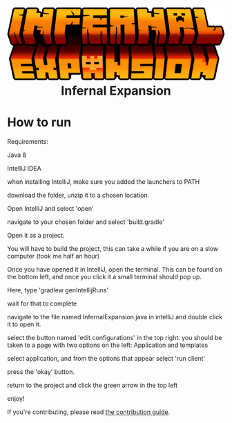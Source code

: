 <h1 align="center">
	<img src="./src/main/resources/Infernal_Expansion_Logo.png">
	Infernal Expansion
</h1>

# How to run

Requirements:

Java 8

IntelliJ IDEA


when installing IntelliJ, make sure you added the launchers to PATH

download the folder, unzip it to a chosen location.

Open IntelliJ and select 'open'

navigate to your chosen folder and select 'build.gradle'

Open it as a project.

You will have to build the project, this can take a while if you are on a slow computer (took me half an hour)

Once you have opened it in IntelliJ, open the terminal. This can be found on the bottom left, and once you click it a small terminal should pop up.

Here, type 'gradlew genIntellijRuns'

wait for that to complete

navigate to the file named InfernalExpansion.java in intelliJ and double click it to open it.

select the button named 'edit configurations' in the top right. you should be taken to a page with two options on the left: Application and templates

select application, and from the options that appear select 'run client'

press the 'okay' button.

return to the project and click the green arrow in the top left

enjoy!

If you're contributing, please read [the contribution guide](./CONTRIBUTE.md).